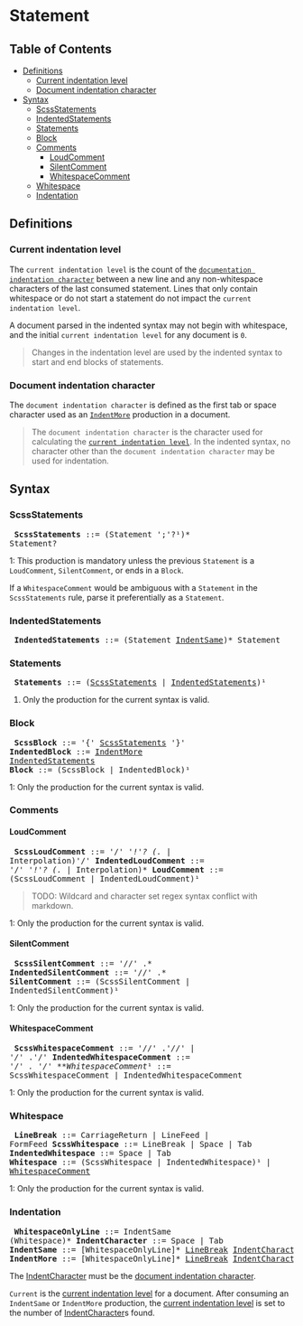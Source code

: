 # Statement

## Table of Contents

* [Definitions](#definitions)
  * [Current indentation level](#current-indentation-level)
  * [Document indentation character](#document-indentation-character)
* [Syntax](#syntax)
  * [ScssStatements](#scssstatements)
  * [IndentedStatements](#indentedstatements)
  * [Statements](#statements)
  * [Block](#block)
  * [Comments](#comments)
    * [LoudComment](#loudcomment)
    * [SilentComment](#silentcomment)
    * [WhitespaceComment](#whitespacecomment)
  * [Whitespace](#whitespace)
  * [Indentation](#indentation)

## Definitions

### Current indentation level

The `current indentation level` is the count of the [`documentation indentation
character`] between a new line and any non-whitespace characters of the last
consumed statement. Lines that only contain whitespace or do not start a
statement do not impact the `current indentation level`.

A document parsed in the indented syntax may not begin with whitespace, and the
initial `current indentation level` for any document is `0`.

> Changes in the indentation level are used by the indented syntax to start and
> end blocks of statements.

[`documentation indentation character`]: #document-indentation-character

### Document indentation character

The `document indentation character` is defined as the first tab or space
character used as an [`IndentMore`] production in a document.

[`IndentMore`]: #indentation

> The `document indentation character` is the character used for calculating the
> [`current indentation level`]. In the indented syntax, no character other than
> the `document indentation character` may be used for indentation.

[`current indentation level`]: #current-indentation-level

## Syntax

### ScssStatements

<x><pre>
**ScssStatements**      ::= (Statement ';'?¹)* Statement?
</pre></x>

1: This production is mandatory unless the previous `Statement` is a
`LoudComment`, `SilentComment`, or ends in a `Block`.

If a `WhitespaceComment` would be ambiguous with a `Statement` in the
`ScssStatements` rule, parse it preferentially as a `Statement`.

### IndentedStatements

<x><pre>
**IndentedStatements**  ::= (Statement [IndentSame])* Statement
</pre></x>

[IndentSame]: #indentation

### Statements

<x><pre>
**Statements**          ::= ([ScssStatements] | [IndentedStatements])¹
</pre></x>

[ScssStatements]: #scssstatements
[IndentedStatements]: #indentedstatements

1. Only the production for the current syntax is valid.

### Block

<x><pre>
**ScssBlock**      ::= '{' [ScssStatements] '}'
**IndentedBlock**  ::= [IndentMore] [IndentedStatements]
**Block**          ::= (ScssBlock | IndentedBlock)¹
</pre></x>

[IndentMore]: #indentation

1: Only the production for the current syntax is valid.

### Comments

#### LoudComment

<x><pre>
**ScssLoudComment**          ::= '/*' '!'? (.* | Interpolation)*'*/'
**IndentedLoudComment**      ::= '/*' '!'? (.* | Interpolation)*
**LoudComment**              ::= (ScssLoudComment | IndentedLoudComment)¹
</pre></x>

> TODO: Wildcard and character set regex syntax conflict with markdown.

1: Only the production for the current syntax is valid.

#### SilentComment

<x><pre>
**ScssSilentComment**          ::= '//' .*
**IndentedSilentComment**      ::= '//' .*
**SilentComment**              ::= (ScssSilentComment | IndentedSilentComment)¹
</pre></x>

1: Only the production for the current syntax is valid.

#### WhitespaceComment

<x><pre>
**ScssWhitespaceComment**          ::= '//' .*'//' | '/*' .*'*/'
**IndentedWhitespaceComment**      ::= '/*' .* '*/'
**WhitespaceComment*¹              ::= ScssWhitespaceComment
&#32;                                | IndentedWhitespaceComment
</pre></x>

1: Only the production for the current syntax is valid.

### Whitespace

<x><pre>
**LineBreak**               ::= CarriageReturn | LineFeed | FormFeed
**ScssWhitespace**          ::= LineBreak | Space | Tab
**IndentedWhitespace**      ::= Space | Tab
**Whitespace**              ::= (ScssWhitespace | IndentedWhitespace)¹
&#32;                         | [WhitespaceComment]
</pre></x>

1: Only the production for the current syntax is valid.

[WhitespaceComment]: #whitespacecomment

### Indentation

<x><pre>
**WhitespaceOnlyLine**          ::= IndentSame (Whitespace)*
**IndentCharacter**             ::= Space | Tab
**IndentSame**                  ::= [WhitespaceOnlyLine]* [LineBreak]
&#32;                               [IndentCharacter]{ Current }
**IndentMore**                  ::= [WhitespaceOnlyLine]* [LineBreak]
&#32;                               [IndentCharacter]{ Current + 1, }
</pre></x>

[LineBreak]: #whitespace
[IndentCharacter]: #whitespace

The [IndentCharacter] must be the [document indentation character].

[document indentation character]: #document-indentation-character

`Current` is the [current indentation level] for a document. After consuming an
`IndentSame` or `IndentMore` production, the [current indentation level] is set
to the number of [IndentCharacter]s found.

[current indentation level]: #current-indentation-level
